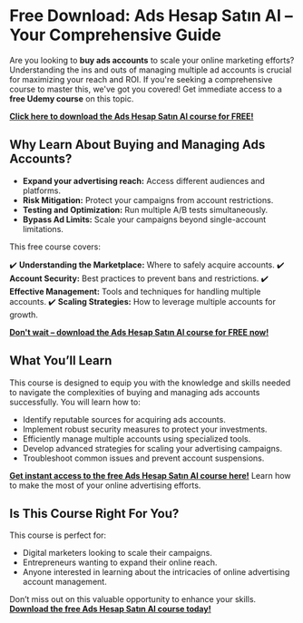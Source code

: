 # Free Download: Ads Hesap Satın Al – Your Comprehensive Guide

Are you looking to **buy ads accounts** to scale your online marketing efforts? Understanding the ins and outs of managing multiple ad accounts is crucial for maximizing your reach and ROI. If you're seeking a comprehensive course to master this, we've got you covered! Get immediate access to a **free Udemy course** on this topic.

[**Click here to download the Ads Hesap Satın Al course for FREE!**](https://udemywork.com/ads-hesap-satin-al)

## Why Learn About Buying and Managing Ads Accounts?

*   **Expand your advertising reach:** Access different audiences and platforms.
*   **Risk Mitigation:** Protect your campaigns from account restrictions.
*   **Testing and Optimization:** Run multiple A/B tests simultaneously.
*   **Bypass Ad Limits:** Scale your campaigns beyond single-account limitations.

This free course covers:

✔️ **Understanding the Marketplace:** Where to safely acquire accounts.
✔️ **Account Security:** Best practices to prevent bans and restrictions.
✔️ **Effective Management:** Tools and techniques for handling multiple accounts.
✔️ **Scaling Strategies:** How to leverage multiple accounts for growth.

[**Don't wait – download the Ads Hesap Satın Al course for FREE now!**](https://udemywork.com/ads-hesap-satin-al)

## What You’ll Learn

This course is designed to equip you with the knowledge and skills needed to navigate the complexities of buying and managing ads accounts successfully. You will learn how to:

*   Identify reputable sources for acquiring ads accounts.
*   Implement robust security measures to protect your investments.
*   Efficiently manage multiple accounts using specialized tools.
*   Develop advanced strategies for scaling your advertising campaigns.
*   Troubleshoot common issues and prevent account suspensions.

[**Get instant access to the free Ads Hesap Satın Al course here!**](https://udemywork.com/ads-hesap-satin-al) Learn how to make the most of your online advertising efforts.

## Is This Course Right For You?

This course is perfect for:

*   Digital marketers looking to scale their campaigns.
*   Entrepreneurs wanting to expand their online reach.
*   Anyone interested in learning about the intricacies of online advertising account management.

Don’t miss out on this valuable opportunity to enhance your skills. **[Download the free Ads Hesap Satın Al course today!](https://udemywork.com/ads-hesap-satin-al)**
